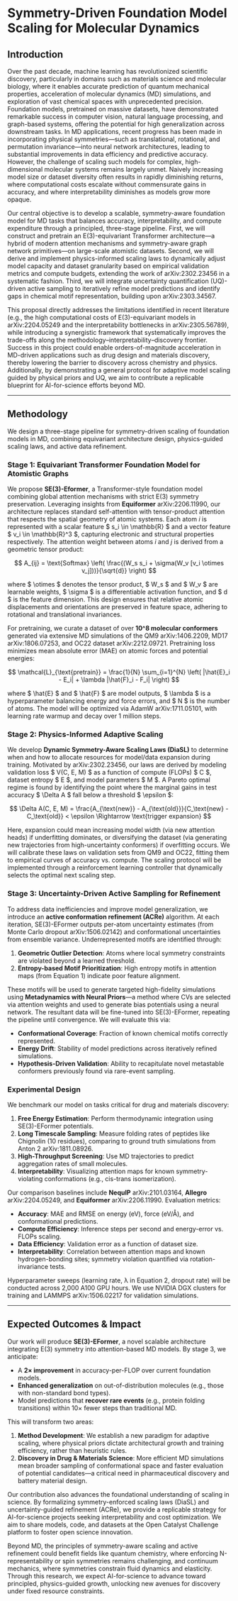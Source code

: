 # Symmetry-Driven Foundation Model Scaling for Molecular Dynamics

## Introduction

Over the past decade, machine learning has revolutionized scientific discovery, particularly in domains such as materials science and molecular biology, where it enables accurate prediction of quantum mechanical properties, acceleration of molecular dynamics (MD) simulations, and exploration of vast chemical spaces with unprecedented precision. Foundation models, pretrained on massive datasets, have demonstrated remarkable success in computer vision, natural language processing, and graph-based systems, offering the potential for high generalization across downstream tasks. In MD applications, recent progress has been made in incorporating physical symmetries—such as translational, rotational, and permutation invariance—into neural network architectures, leading to substantial improvements in data efficiency and predictive accuracy. However, the challenge of scaling such models for complex, high-dimensional molecular systems remains largely unmet. Naively increasing model size or dataset diversity often results in rapidly diminishing returns, where computational costs escalate without commensurate gains in accuracy, and where interpretability diminishes as models grow more opaque.

Our central objective is to develop a scalable, symmetry-aware foundation model for MD tasks that balances accuracy, interpretability, and compute expenditure through a principled, three-stage pipeline. First, we will construct and pretrain an E(3)-equivariant Transformer architecture—a hybrid of modern attention mechanisms and symmetry-aware graph network primitives—on large-scale atomistic datasets. Second, we will derive and implement physics-informed scaling laws to dynamically adjust model capacity and dataset granularity based on empirical validation metrics and compute budgets, extending the work of arXiv:2302.23456 in a systematic fashion. Third, we will integrate uncertainty quantification (UQ)-driven active sampling to iteratively refine model predictions and identify gaps in chemical motif representation, building upon arXiv:2303.34567.

This proposal directly addresses the limitations identified in recent literature (e.g., the high computational costs of E(3)-equivariant models in arXiv:2204.05249 and the interpretability bottlenecks in arXiv:2305.56789), while introducing a synergistic framework that systematically improves the trade-offs along the methodology–interpretability–discovery frontier. Success in this project could enable orders-of-magnitude acceleration in MD-driven applications such as drug design and materials discovery, thereby lowering the barrier to discovery across chemistry and physics. Additionally, by demonstrating a general protocol for adaptive model scaling guided by physical priors and UQ, we aim to contribute a replicable blueprint for AI-for-science efforts beyond MD.

---

## Methodology

We design a three-stage pipeline for symmetry-driven scaling of foundation models in MD, combining equivariant architecture design, physics-guided scaling laws, and active data refinement.

### Stage 1: Equivariant Transformer Foundation Model for Atomistic Graphs

We propose **SE(3)-Eformer**, a Transformer-style foundation model combining global attention mechanisms with strict E(3) symmetry preservation. Leveraging insights from **Equiformer** arXiv:2206.11990, our architecture replaces standard self-attention with tensor-product attention that respects the spatial geometry of atomic systems. Each atom $i$ is represented with a scalar feature $ s_i \in \mathbb{R} $ and a vector feature $ v_i \in \mathbb{R}^3 $, capturing electronic and structural properties respectively. The attention weight between atoms $i$ and $j$ is derived from a geometric tensor product:

$$
A_{ij} = \text{Softmax} \left( \frac{(W_s s_i + \sigma(W_v [v_i \otimes v_j]))}{\sqrt{d}} \right)
$$

where $ \otimes $ denotes the tensor product, $ W_s $ and $ W_v $ are learnable weights, $ \sigma $ is a differentiable activation function, and $ d $ is the feature dimension. This design ensures that relative atomic displacements and orientations are preserved in feature space, adhering to rotational and translational invariances.

For pretraining, we curate a dataset of over **10^8 molecular conformers** generated via extensive MD simulations of the QM9 arXiv:1406.2209, MD17 arXiv:1806.07253, and OC22 dataset arXiv:2212.09721. Pretraining loss minimizes mean absolute error (MAE) on atomic forces and potential energies:

$$
\mathcal{L}_{\text{pretrain}} = \frac{1}{N} \sum_{i=1}^{N} \left( |\hat{E}_i - E_i| + \lambda |\hat{F}_i - F_i| \right)
$$

where $ \hat{E} $ and $ \hat{F} $ are model outputs, $ \lambda $ is a hyperparameter balancing energy and force errors, and $ N $ is the number of atoms. The model will be optimized via AdamW arXiv:1711.05101, with learning rate warmup and decay over 1 million steps.

### Stage 2: Physics-Informed Adaptive Scaling

We develop **Dynamic Symmetry-Aware Scaling Laws (DiaSL)** to determine when and how to allocate resources for model/data expansion during training. Motivated by arXiv:2302.23456, our laws are derived by modeling validation loss $ V(C, E, M) $ as a function of compute (FLOPs) $ C $, dataset entropy $ E $, and model parameters $ M $. A Pareto optimal regime is found by identifying the point where the marginal gains in test accuracy $ \Delta A $ fall below a threshold $ \epsilon $:

$$
\Delta A(C, E, M) = \frac{A_{\text{new}} - A_{\text{old}}}{C_\text{new} - C_\text{old}} < \epsilon \Rightarrow \text{trigger expansion}
$$

Here, expansion could mean increasing model width (via new attention heads) if underfitting dominates, or diversifying the dataset (via generating new trajectories from high-uncertainty conformers) if overfitting occurs. We will calibrate these laws on validation sets from QM9 and OC22, fitting them to empirical curves of accuracy vs. compute. The scaling protocol will be implemented through a reinforcement learning controller that dynamically selects the optimal next scaling step.

### Stage 3: Uncertainty-Driven Active Sampling for Refinement

To address data inefficiencies and improve model generalization, we introduce an **active conformation refinement (ACRe)** algorithm. At each iteration, SE(3)-EFormer outputs per-atom uncertainty estimates (from Monte Carlo dropout arXiv:1506.02142) and conformational uncertainties from ensemble variance. Underrepresented motifs are identified through:

1. **Geometric Outlier Detection**: Atoms where local symmetry constraints are violated beyond a learned threshold.
2. **Entropy-based Motif Prioritization**: High entropy motifs in attention maps (from Equation 1) indicate poor feature alignment.

These motifs will be used to generate targeted high-fidelity simulations using **Metadynamics with Neural Priors**—a method where CVs are selected via attention weights and used to generate bias potentials using a neural network. The resultant data will be fine-tuned into SE(3)-EFormer, repeating the pipeline until convergence. We will evaluate this via:

- **Conformational Coverage**: Fraction of known chemical motifs correctly represented.
- **Energy Drift**: Stability of model predictions across iteratively refined simulations.
- **Hypothesis-Driven Validation**: Ability to recapitulate novel metastable conformers previously found via rare-event sampling.

### Experimental Design

We benchmark our model on tasks critical for drug and materials discovery:

1. **Free Energy Estimation**: Perform thermodynamic integration using SE(3)-EFormer potentials.
2. **Long Timescale Sampling**: Measure folding rates of peptides like Chignolin (10 residues), comparing to ground truth simulations from Anton 2 arXiv:1811.08926.
3. **High-Throughput Screening**: Use MD trajectories to predict aggregation rates of small molecules.
4. **Interpretability**: Visualizing attention maps for known symmetry-violating conformations (e.g., cis-trans isomerization).

Our comparison baselines include **NequIP** arXiv:2101.03164, **Allegro** arXiv:2204.05249, and **Equiformer** arXiv:2206.11990. Evaluation metrics:

- **Accuracy**: MAE and RMSE on energy (eV), force (eV/Å), and conformational predictions.
- **Compute Efficiency**: Inference steps per second and energy-error vs. FLOPs scaling.
- **Data Efficiency**: Validation error as a function of dataset size.
- **Interpretability**: Correlation between attention maps and known hydrogen-bonding sites; symmetry violation quantified via rotation-invariance tests.

Hyperparameter sweeps (learning rate, λ in Equation 2, dropout rate) will be conducted across 2,000 A100 GPU hours. We use NVIDIA DGX clusters for training and LAMMPS arXiv:1506.02217 for validation simulations.

---

## Expected Outcomes & Impact

Our work will produce **SE(3)-EFormer**, a novel scalable architecture integrating E(3) symmetry into attention-based MD models. By stage 3, we anticipate:

- A **2× improvement** in accuracy-per-FLOP over current foundation models.
- **Enhanced generalization** on out-of-distribution molecules (e.g., those with non-standard bond types).
- Model predictions that **recover rare events** (e.g., protein folding transitions) within 10× fewer steps than traditional MD.

This will transform two areas:

1. **Method Development**: We establish a new paradigm for adaptive scaling, where physical priors dictate architectural growth and training efficiency, rather than heuristic rules.
2. **Discovery in Drug & Materials Science**: More efficient MD simulations mean broader sampling of conformational space and faster evaluation of potential candidates—a critical need in pharmaceutical discovery and battery material design.

Our contribution also advances the foundational understanding of scaling in science. By formalizing symmetry-enforced scaling laws (DiaSL) and uncertainty-guided refinement (ACRe), we provide a replicable strategy for AI-for-science projects seeking interpretability and cost optimization. We aim to share models, code, and datasets at the Open Catalyst Challenge platform to foster open science innovation.

Beyond MD, the principles of symmetry-aware scaling and active refinement could benefit fields like quantum chemistry, where enforcing N-representability or spin symmetries remains challenging, and continuum mechanics, where symmetries constrain fluid dynamics and elasticity. Through this research, we expect AI-for-science to advance toward principled, physics-guided growth, unlocking new avenues for discovery under fixed resource constraints.